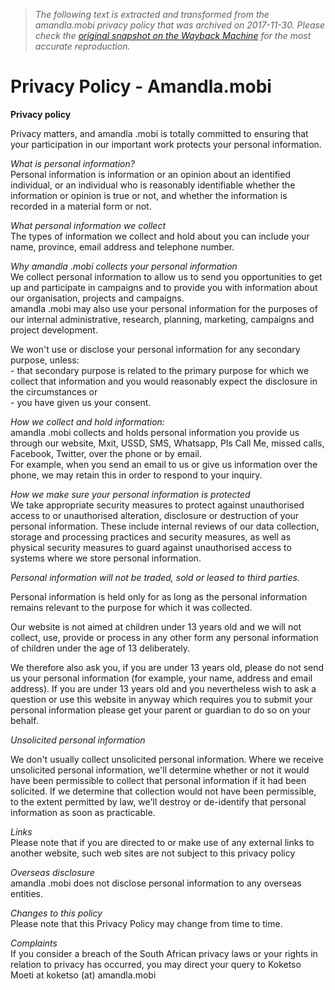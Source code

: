 > *The following text is extracted and transformed from the amandla.mobi privacy policy that was archived on 2017-11-30. Please check the [original snapshot on the Wayback Machine](https://web.archive.org/web/20171130225418id_/http%3A//amandla.mobi/privacy_policy) for the most accurate reproduction.*

# Privacy Policy - Amandla.mobi

**Privacy policy**

Privacy matters, and amandla .mobi is totally committed to ensuring that your participation in our important work protects your personal information.

_What is personal information?_  
Personal information is information or an opinion about an identified individual, or an individual who is reasonably identifiable whether the information or opinion is true or not, and whether the information is recorded in a material form or not.

_What personal information we collect_  
The types of information we collect and hold about you can include your name, province, email address and telephone number.

_Why amandla .mobi collects your personal information_  
We collect personal information to allow us to send you opportunities to get up and participate in campaigns and to provide you with information about our organisation, projects and campaigns.  
amandla .mobi may also use your personal information for the purposes of our internal administrative, research, planning, marketing, campaigns and project development.

We won't use or disclose your personal information for any secondary purpose, unless:  
\- that secondary purpose is related to the primary purpose for which we collect that information and you would reasonably expect the disclosure in the circumstances or  
\- you have given us your consent.

_How we collect and hold information:_  
amandla .mobi collects and holds personal information you provide us through our website, Mxit, USSD, SMS, Whatsapp, Pls Call Me, missed calls, Facebook, Twitter, over the phone or by email.  
For example, when you send an email to us or give us information over the phone, we may retain this in order to respond to your inquiry.

_How we make sure your personal information is protected_  
We take appropriate security measures to protect against unauthorised access to or unauthorised alteration, disclosure or destruction of your personal information. These include internal reviews of our data collection, storage and processing practices and security measures, as well as physical security measures to guard against unauthorised access to systems where we store personal information.

_Personal information will not be traded, sold or leased to third parties._

Personal information is held only for as long as the personal information remains relevant to the purpose for which it was collected. 

Our website is not aimed at children under 13 years old and we will not collect, use, provide or process in any other form any personal information of children under the age of 13 deliberately.

  
We therefore also ask you, if you are under 13 years old, please do not send us your personal information (for example, your name, address and email address). If you are under 13 years old and you nevertheless wish to ask a question or use this website in anyway which requires you to submit your personal information please get your parent or guardian to do so on your behalf.

_Unsolicited personal information_

We don't usually collect unsolicited personal information. Where we receive unsolicited personal information, we'll determine whether or not it would have been permissible to collect that personal information if it had been solicited. If we determine that collection would not have been permissible, to the extent permitted by law, we'll destroy or de-identify that personal information as soon as practicable.

_Links_  
Please note that if you are directed to or make use of any external links to another website, such web sites are not subject to this privacy policy

_Overseas disclosure_  
amandla .mobi does not disclose personal information to any overseas entities.

_Changes to this policy_  
Please note that this Privacy Policy may change from time to time.

_Complaints_  
If you consider a breach of the South African privacy laws or your rights in relation to privacy has occurred, you may direct your query to Koketso Moeti at koketso (at) amandla.mobi
